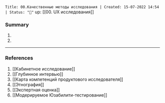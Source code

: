 `Title: 00.Качественные методы исследования | Created: 15-07-2022 14:54 | Status: "🌱"`
up: [[00. UX исследования]] 

### Summary
1. 
2. 
__________
### References
1. [[Кабинетное исследование]]  
2. [[Глубинное интервью]] 
3. [[Карта компетенций продуктового исследователя]] 
4. [[Этнография]] 
5. [[Экспертная оценка]] 
6. [[Модерируемое Юзабилити-тестирование]] 